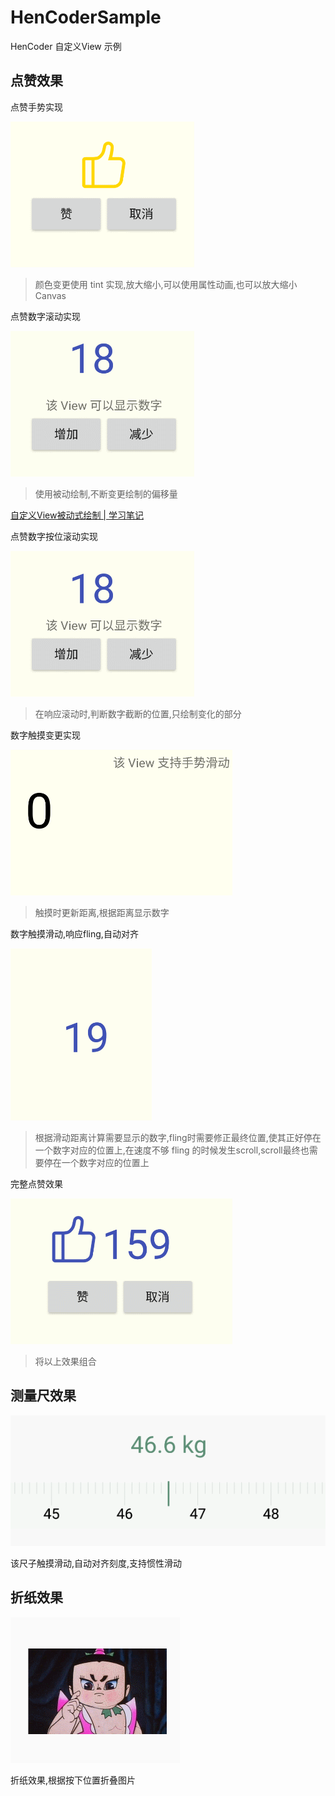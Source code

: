 # HenCoderSample

HenCoder 自定义View 示例

## 点赞效果

点赞手势实现

![示例图片](img/zan01.gif)

>颜色变更使用 tint 实现,放大缩小,可以使用属性动画,也可以放大缩小  Canvas

点赞数字滚动实现

![示例图片](img/zan02.gif)

>使用被动绘制,不断变更绘制的偏移量

[自定义View被动式绘制 \| 学习笔记](http://liujin.tech/2018/03/15/%E8%87%AA%E5%AE%9A%E4%B9%89View%E8%A2%AB%E5%8A%A8%E5%BC%8F%E7%BB%98%E5%88%B6/)

点赞数字按位滚动实现

![示例图片](img/zan03.gif)

>在响应滚动时,判断数字截断的位置,只绘制变化的部分

数字触摸变更实现

![示例图片](img/zan04.gif)

>触摸时更新距离,根据距离显示数字

数字触摸滑动,响应fling,自动对齐

![示例图片](img/zan06.gif)

>根据滑动距离计算需要显示的数字,fling时需要修正最终位置,使其正好停在一个数字对应的位置上,在速度不够 fling 的时候发生scroll,scroll最终也需要停在一个数字对应的位置上

完整点赞效果

![示例图片](img/zan05.gif)

>将以上效果组合

## 测量尺效果

![示例图片](img/tape.gif)

该尺子触摸滑动,自动对齐刻度,支持惯性滑动

## 折纸效果

![示例图片](img/flip.gif)

折纸效果,根据按下位置折叠图片